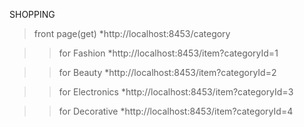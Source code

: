 SHOPPING
>front page(get)
*http://localhost:8453/category

>>for Fashion
*http://localhost:8453/item?categoryId=1

>>for Beauty
*http://localhost:8453/item?categoryId=2

>> for Electronics
*http://localhost:8453/item?categoryId=3

>>for Decorative
*http://localhost:8453/item?categoryId=4